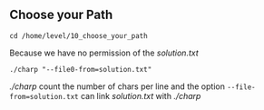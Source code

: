 Choose your Path
--
```
cd /home/level/10_choose_your_path
```
Because we have no permission of the *solution.txt*
```
./charp "--file0-from=solution.txt"
```
*./charp* count the number of chars per line and the option ``--file-from=solution.txt`` can link *solution.txt* with *./charp*

